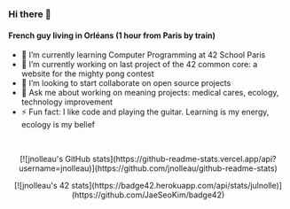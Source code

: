 ### Hi there 👋
#### French guy living in Orléans (1 hour from Paris by train)

- 🌱 I’m currently learning Computer Programming at 42 School Paris
- 🔭 I’m currently working on last project of the 42 common core: a website for the mighty pong contest
- 👯 I’m looking to start collaborate on open source projects
- 💬 Ask me about working on meaning projects: medical cares, ecology, technology improvement
- ⚡ Fun fact: I like code and playing the guitar. Learning is my energy, ecology is my belief

<br />

<p align="center">
[![jnolleau's GitHub stats](https://github-readme-stats.vercel.app/api?username=jnolleau)](https://github.com/jnolleau/github-readme-stats)
</p>
<p align="center">
[![jnolleau's 42 stats](https://badge42.herokuapp.com/api/stats/julnolle)](https://github.com/JaeSeoKim/badge42)
</p>
